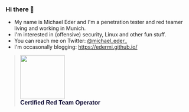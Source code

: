 ### Hi there 👋

- My name is Michael Eder and I'm a penetration tester and red teamer living and working in Munich.
- I'm interested in (offensive) security, Linux and other fun stuff.
- You can reach me on Twitter: [@michael_eder_](https://twitter.com/michael_eder_)
- I'm occasonally blogging: https://edermi.github.io/

<blockquote class="badgr-badge" style="font-family: Helvetica, Roboto, &quot;Segoe UI&quot;, Calibri, sans-serif;"><a href="https://api.eu.badgr.io/public/assertions/dtEIp7atSV2lAHZ-e4DQJA?identity__email=eder%40hvs-consulting.de"><img width="120px" height="120px" src="https://api.eu.badgr.io/public/assertions/dtEIp7atSV2lAHZ-e4DQJA/image"></a><p class="badgr-badge-name" style="hyphens: auto; overflow-wrap: break-word; word-wrap: break-word;margin: 0; font-size: 16px; font-weight: 600; font-style: normal; font-stretch: normal; line-height: 1.25; letter-spacing: normal; text-align: left; color: #05012c;">Certified Red Team Operator</p></blockquote>
